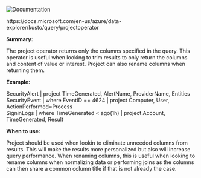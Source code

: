 ![Documentation](https://shields.io/badge/-Documentation-informational)
<p>
https://docs.microsoft.com/en-us/azure/data-explorer/kusto/query/projectoperator
</p>

 **Summary:**
<p>
The project operator returns only the columns specified in the query. This operator is useful when looking to trim results to only return the columns and content of value or interest. Project can also rename columns when returning them.
</p>

 **Example:**
<p>
SecurityAlert | project TimeGenerated, AlertName, ProviderName, Entities </br>
SecurityEvent | where EventID == 4624 | project Computer, User, ActionPerformed=Process </br>
SigninLogs | where TimeGenerated < ago(1h) | project Account, TimeGenerated, Result <br/>
</p>

 **When to use:**
<p>
Project should be used when lookin to eliminate unneeded columns from results. This will make the results more personalized but also will increase query performance. When renaming columns, this is useful when looking to rename columns when normalizing data or performing joins as the columns can then share a common column title if that is not already the case.
</p>
